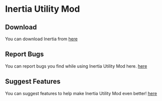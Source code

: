 # Inertia Utility Mod

## Download
You can download Inertia from [here](https://inertiaclient.com/)

## Report Bugs
You can report bugs you find while using Inertia Utility Mod here. [here](https://github.com/THEREALWWEFAN231/Inertia/issues)

## Suggest Features
You can suggest features to help make Inertia Utility Mod even better! [here](https://github.com/THEREALWWEFAN231/Inertia/issues)
